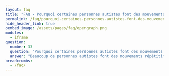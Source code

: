 ```yaml
---
layout: faq
title: "FAQ - Pourquoi certaines personnes autistes font des mouvements répétitifs comme agiter les bras ou courir sans cesse dans les couloirs ?"
permalink: /faq/pourquoi-certaines-personnes-autistes-font-des-mouvements-repetitifs-comme-agiter-les-bras-ou-courir-sans-cesse-dans-les-couloirs
hide_header_link: true
oembed_image: /assets/pages/faq/opengraph.png
modules:
  - iframe
question: 
  number: 33
  question: "Pourquoi certaines personnes autistes font des mouvements répétitifs comme agiter les bras ou courir sans cesse dans les couloirs ?"
  answer: "Beaucoup de personnes autistes font des mouvements répétitifs. Cela est de l'auto-stimulation. Cela consiste à répéter une action physique ou verbale afin que la personne autiste puisse se réguler. Il y a beaucoup de recherche sur les causes de ces comportements et les gens ont différentes idées sur ce qu'est de l'auto-stimulation et sur pourquoi les personnes autistes en font. Considérez l'analogie suivante : Quand un ordinateur exécute plusieurs programmes en même temps, il peut ralentir, se bloquer et vous pouvez entendre le ventilateur accélérer pour le refroidir. Imaginez que le ventilateur aide l'ordinateur à revenir dans un état normal. C'est la même chose pour les personnes autistes qui doivent traiter beaucoup d'informations constamment. Décoder les interactions sociales, supporter l'environnement etc. Le cerveau surcharge et comme conséquence la personne fait des mouvements involontaires. Ces mouvements sont différents pour chaque personne. Certaines agitent les bras, d'autres poussent un cri, d'autres encore courent sur la pointe des pieds. Le mouvement répétitif aide la personne aide la personne à gérer la surcharge et à se concentrer. Bien que certaines personnes aient besoin d'aide pour gérer ces comportements, notamment si ceux-ci empêchent de réaliser les activités du quotidien, d'autres les décrive comme essentiels pour se réguler au quotidien. Quand vous voyez une personne faire de tels comportements, éviter d'y faire attention. La personne fait juste ce qu'elle a besoin de faire. "
breadcrumbs:
  - /faq/
---
```


